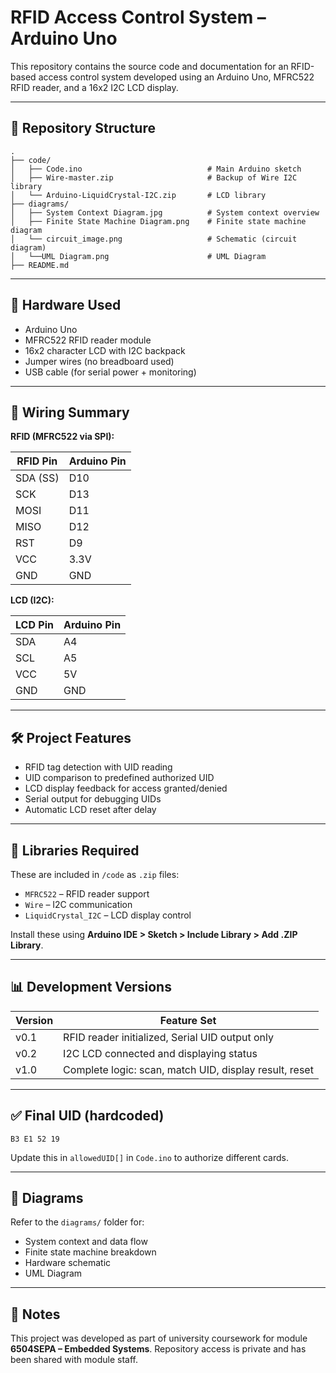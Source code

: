 # RFID Access Control System – Arduino Uno

This repository contains the source code and documentation for an RFID-based access control system developed using an Arduino Uno, MFRC522 RFID reader, and a 16x2 I2C LCD display.

---

## 📁 Repository Structure

```
.
├── code/
│   ├── Code.ino                            # Main Arduino sketch
│   ├── Wire-master.zip                     # Backup of Wire I2C library
│   └── Arduino-LiquidCrystal-I2C.zip       # LCD library
├── diagrams/
│   ├── System Context Diagram.jpg          # System context overview
│   ├── Finite State Machine Diagram.png    # Finite state machine diagram
│   └── circuit_image.png                   # Schematic (circuit diagram)
│   └──UML Diagram.png                      # UML Diagram
├── README.md
```

---

## 🧰 Hardware Used

- Arduino Uno
- MFRC522 RFID reader module
- 16x2 character LCD with I2C backpack
- Jumper wires (no breadboard used)
- USB cable (for serial power + monitoring)

---

## 🔌 Wiring Summary

**RFID (MFRC522 via SPI):**

| RFID Pin | Arduino Pin |
|----------|-------------|
| SDA (SS) | D10         |
| SCK      | D13         |
| MOSI     | D11         |
| MISO     | D12         |
| RST      | D9          |
| VCC      | 3.3V        |
| GND      | GND         |

**LCD (I2C):**

| LCD Pin | Arduino Pin |
|---------|-------------|
| SDA     | A4          |
| SCL     | A5          |
| VCC     | 5V          |
| GND     | GND         |

---

## 🛠 Project Features

- RFID tag detection with UID reading
- UID comparison to predefined authorized UID
- LCD display feedback for access granted/denied
- Serial output for debugging UIDs
- Automatic LCD reset after delay

---

## 💾 Libraries Required

These are included in `/code` as `.zip` files:

- `MFRC522` – RFID reader support  
- `Wire` – I2C communication  
- `LiquidCrystal_I2C` – LCD display control

Install these using **Arduino IDE > Sketch > Include Library > Add .ZIP Library**.

---

## 📊 Development Versions

| Version | Feature Set |
|---------|-------------|
| v0.1    | RFID reader initialized, Serial UID output only |
| v0.2    | I2C LCD connected and displaying status |
| v1.0    | Complete logic: scan, match UID, display result, reset |

---

## ✅ Final UID (hardcoded)

```
B3 E1 52 19
```

Update this in `allowedUID[]` in `Code.ino` to authorize different cards.

---

## 📸 Diagrams

Refer to the `diagrams/` folder for:
- System context and data flow
- Finite state machine breakdown
- Hardware schematic
- UML Diagram

---

## 🔐 Notes

This project was developed as part of university coursework for module **6504SEPA – Embedded Systems**. Repository access is private and has been shared with module staff.


